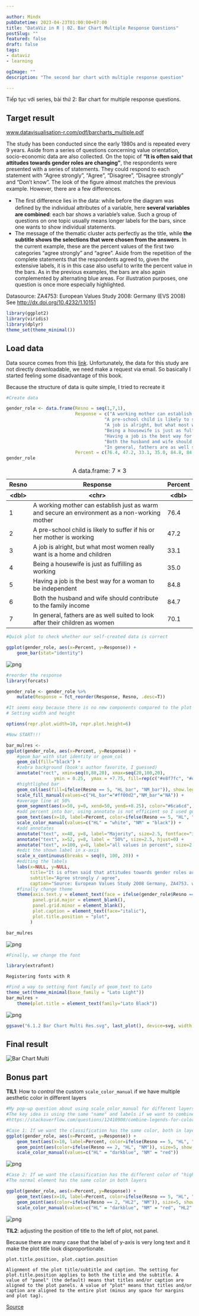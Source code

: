 ```yaml
---

author: Mindx
pubDatetime: 2023-04-23T01:00:00+07:00
title: "DataViz in R | 02. Bar Chart Multiple Response Questions"
postSlug: ""
featured: false
draft: false
tags:
- dataviz
- learning

ogImage: ""
description: "The second bar chart with multiple response question"

---
```


Tiếp tục với series, bài thứ 2: Bar chart for multiple response questions.

## Target result

www.datavisualisation-r.com/pdf/barcharts_multiple.pdf

The study has been conducted since the early 1980s and is repeated every 9 years. Aside from a series of questions
concerning value orientation, socio-economic data are also collected. On the topic
of **“It is often said that attitudes towards gender roles are changing”**, the respondents
were presented with a series of statements. They could respond to each statement
with “Agree strongly”, “Agree”, “Disagree”, “Disagree strongly” and “Don’t know”.
The look of the ﬁgure almost matches the previous example. However, there are
a few differences.

- The ﬁrst difference lies in the data: while before the diagram was deﬁned by the individual attributes of a variable, here **several variables are combined**: each bar shows a variable’s value. Such a group of questions on one
  topic usually means longer labels for the bars, since one wants to show individual
  statements.
- The message of the thematic cluster acts perfectly as the title, while
  **the subtitle shows the selections that were chosen from the answers**. In the current
  example, these are the percent values of the ﬁrst two categories “agree strongly” and “agree”. Aside from the repetition of the complete statements that the respondents
  agreed to, given the extensive labels, it is in this case also useful to write the
  percent value in the bars. As in the previous examples, the bars are also again
  complemented by alternating blue areas. For illustration purposes, one question is
  once more especially highlighted.

Datasource: ZA4753: European Values Study 2008: Germany (EVS 2008)
See http://dx.doi.org/10.4232/1.10151

```r
library(ggplot2)
library(viridis)
library(dplyr)
theme_set(theme_minimal())
```

## Load data

Data source comes from this [link](https://search.gesis.org/research_data/ZA4753). Unfortunately, the data for this study are not directly downloadable, we need make a request via email. So basically I started feeling some disadvantage of this book.

Because the structure of data is quite simple, I tried to recreate it

```r
#Create data

gender_role <- data.frame(Resno = seq(1,7,1),
                          Response = c("A working mother can establish just as warm and\nsecure an environment as a non-working mother",
                                     "A pre-school child is likely to suffer if\nhis or her mother is working",
                                     "A job is alright, but what most women\nreally want is a home and children",
                                     "Being a housewife is just as fulfilling as\nworking",
                                     "Having a job is the best way for a woman\nto be independent",
                                     "Both the husband and wife should contribute\nto the family income",
                                     "In general, fathers are as well suited to\nlook after their children as women"),
                          Percent = c(76.4, 47.2, 33.1, 35.0, 84.8, 84.7, 70.1))
gender_role
```

<table class="dataframe not-prose">
<caption>A data.frame: 7 × 3</caption>
<thead>
	<tr><th scope=col>Resno</th><th scope=col>Response</th><th scope=col>Percent</th></tr>
	<tr><th scope=col>&lt;dbl&gt;</th><th scope=col>&lt;chr&gt;</th><th scope=col>&lt;dbl&gt;</th></tr>
</thead>
<tbody>
	<tr><td>1</td><td>A working mother can establish just as warm and
secure an environment as a non-working mother</td><td>76.4</td></tr>
	<tr><td>2</td><td>A pre-school child is likely to suffer if
his or her mother is working                       </td><td>47.2</td></tr>
	<tr><td>3</td><td>A job is alright, but what most women
really want is a home and children                     </td><td>33.1</td></tr>
	<tr><td>4</td><td>Being a housewife is just as fulfilling as
working                                           </td><td>35.0</td></tr>
	<tr><td>5</td><td>Having a job is the best way for a woman
to be independent                                   </td><td>84.8</td></tr>
	<tr><td>6</td><td>Both the husband and wife should contribute
to the family income                             </td><td>84.7</td></tr>
	<tr><td>7</td><td>In general, fathers are as well suited to
look after their children as women                 </td><td>70.1</td></tr>
</tbody>
</table>

```r
#Quick plot to check whether our self-created data is correct

ggplot(gender_role, aes(x=Percent, y=Response)) +
    geom_bar(stat="identity")
```

![png](/assets/02-Bar-chart-multi/output_4_0.png)

```r
#reorder the response
library(forcats)

gender_role <- gender_role %>%
    mutate(Response = fct_reorder(Response, Resno, .desc=T))
```

```r
#It seems easy because there is no new components compared to the plot in 6.1.1
# Setting width and height

options(repr.plot.width=10, repr.plot.height=6)
```

```r
#Now START!!!

bar_mulres <-
ggplot(gender_role, aes(x=Percent, y=Response)) +
    #geom_bar with stat identity or geom_col
    geom_col(fill="black") +
    #zebra background (book's author favorite, I guessed)
    annotate("rect", xmin=seq(0,80,20), xmax=seq(20,100,20),
                  ymin = 0.25,  ymax = +7.75, fill=rep(c("#e8f7fc", "#def5fc"), length.out = 5), alpha=0.8) +
    #hightlighed bar
    geom_col(aes(fill=ifelse(Resno == 5, "HL_bar", "NM_bar")), show.legend = F) +
    scale_fill_manual(values=c("HL_bar"="#ff00d2","NM_bar"="NA")) +
    #average line at 50%
    geom_segment(aes(x=50, y=0, xend=50, yend=+8.25), color="#6ca6cd", linewidth=0.5) +
    #add percent into bar, using annotate is not efficient so I used geom_text
    geom_text(aes(x=10, label=Percent, color=ifelse(Resno == 5, "HL", "NM")), show.legend = F) +
    scale_color_manual(values=c("HL" = "white", "NM" = "black")) +
    #add annotates
    annotate("text", x=48, y=8, label="Majority", size=2.5, fontface="italic", hjust=1) +
    annotate("text", x=52, y=8, label = "50%", size=2.5, hjust=0) +
    annotate("text", x=100, y=8, label="all values in percent", size=2.5, hjust=1, fontface="italic") +
    #edit the shown label in x-axis
    scale_x_continuous(breaks = seq(0, 100, 20)) +
    #editing the labels
    labs(x=NULL, y=NULL,
         title="It is often said that attitudes towards gender roles are changing",
         subtitle="Agree strongly / agree",
         caption="Source: European Values Study 2008 Germany, ZA4753. www.gesis.org. Design: Stefan Fichtel, ixtract") +
    #finally change theme
    theme(axis.text.y = element_text(face = ifelse(gender_role$Resno == 3, "bold", "plain")),
          panel.grid.major = element_blank(),
          panel.grid.minor = element_blank(),
          plot.caption = element_text(face="italic"),
          plot.title.position = "plot",
         )

bar_mulres
```

![png](/assets/02-Bar-chart-multi/output_7_1.png)

```r
#Finally, we change the font

library(extrafont)
```

    Registering fonts with R

```r
#Find a way to setting font family of geom_text to Lato
theme_set(theme_minimal(base_family = "Lato Light"))
bar_mulres +
    theme(plot.title = element_text(family="Lato Black"))
```

![png](/assets/02-Bar-chart-multi/output_9_0.png)

```r
ggsave("6.1.2 Bar Chart Multi Res.svg", last_plot(), device=svg, width = 20, height = 12, units="cm")
```

## Final result

![Bar Chart Multi](/assets/02-Bar-chart-multi/Bar_Chart_Multi.svg)

## Bonus part

**TIL1**: How to _control_ the custom `scale_color_manual` if we have multiple aesthetic color in different layers

```r
#My pop-up question about using scale_color_manual for different layers with different mapping
#The key idea is using the same "name" and labels if we want to combine them
#https://stackoverflow.com/questions/12410908/combine-legends-for-color-and-shape-into-a-single-legend

#Case 1: If we want the classification has the same color, both in layer text and point
ggplot(gender_role, aes(x=Percent, y=Response)) +
    geom_text(aes(x=10, label=Percent, color=ifelse(Resno == 5, "HL", "NM")), show.legend = F) +
    geom_point(aes(color=ifelse(Resno == 2, "HL", "NM")), size=5, show.legend = F) +
    scale_color_manual(values=c("HL" = "darkblue", "NM" = "red"))

```

![png](/assets/02-Bar-chart-multi/output_13_0.png)

```r
#Case 2: If we want the classification has the different color of "highlight" only in layer geom_point
#The normal element has the same color in both layers

ggplot(gender_role, aes(x=Percent, y=Response)) +
    geom_text(aes(x=10, label=Percent, color=ifelse(Resno == 5, "HL", "NM")), show.legend = F) +
    geom_point(aes(color=ifelse(Resno == 2, "HL2", "NM")), size=5, show.legend = F) +
    scale_color_manual(values=c("HL" = "darkblue", "NM" = "red", "HL2" = "green"))
```

![png](/assets/02-Bar-chart-multi/output_14_0.png)

**TIL2**: adjusting the position of title to the left of plot, not panel.

Because there are many case that the label of y-axis is very long text and it make the plot title look disproportionate.

```
plot.title.position, plot.caption.position

Alignment of the plot title/subtitle and caption. The setting for plot.title.position applies to both the title and the subtitle. A value of "panel" (the default) means that titles and/or caption are aligned to the plot panels. A value of "plot" means that titles and/or caption are aligned to the entire plot (minus any space for margins and plot tag).
```

[Source](https://ggplot2.tidyverse.org/reference/theme.html)
